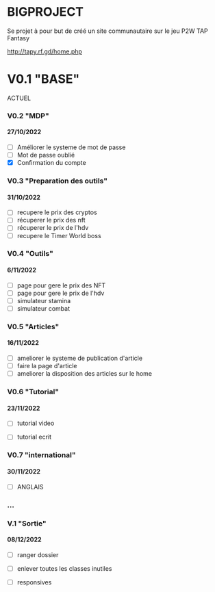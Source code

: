 # BIGPROJECT

Se projet à pour but de créé un site communautaire sur le jeu P2W TAP Fantasy

http://tapy.rf.gd/home.php



# V0.1 "BASE"

ACTUEL 

### V0.2 "MDP"  

#### 27/10/2022

- [ ] Améliorer le systeme de mot de passe 
- [ ] Mot de passe oublié
- [x] Confirmation du compte

### V0.3 "Preparation des outils"

#### 31/10/2022


- [ ] recupere le prix des cryptos
- [ ] récuperer le prix des nft
- [ ] récuperer le prix de l'hdv
- [ ] recupere le Timer World boss

### V0.4 "Outils"

#### 6/11/2022

- [ ] page pour gere le prix des NFT
- [ ] page pour gere le prix de l'hdv
- [ ] simulateur stamina
- [ ] simulateur combat

### V0.5 "Articles"

#### 16/11/2022

- [ ] ameliorer le systeme de publication d'article 
- [ ] faire la page d'article 
- [ ] ameliorer la disposition des articles sur le home

### V0.6 "Tutorial"

#### 23/11/2022

- [ ] tutorial video
- [ ] tutorial ecrit


### V0.7 "international"

#### 30/11/2022

- [ ] ANGLAIS

### ...

### V.1 "Sortie"

#### 08/12/2022

- [ ] ranger dossier 
- [ ] enlever toutes les classes inutiles
- [ ] responsives

